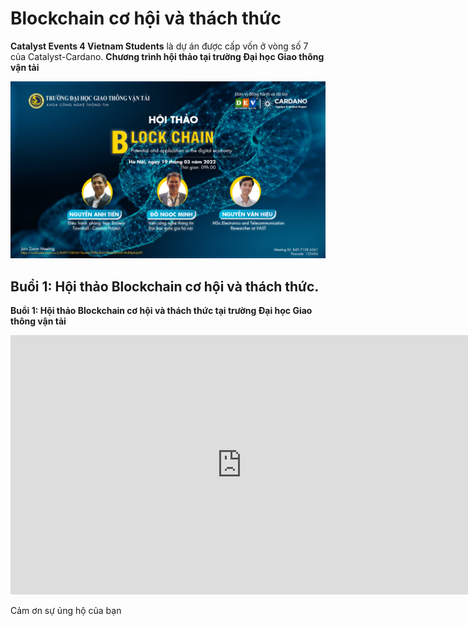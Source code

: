 Blockchain cơ hội và thách thức
==========

**Catalyst Events 4 Vietnam Students** là dự án được cấp vốn ở vòng số 7 của Catalyst-Cardano.
**Chương trình hội thảo tại trường Đại học Giao thông vận tải**

![](img/GTVT-blockchain.png)

## Buổi 1: Hội thảo Blockchain cơ hội và thách thức.

**Buổi 1: Hội thảo Blockchain cơ hội và thách thức tại trường Đại học Giao thông vận tải**


  <iframe width="740" height="415" src="https://www.youtube.com/embed/qHsagsnVDG8" title="Bring smart contract to Vietnam - Func6 - Catalyst" frameborder="0" allow="accelerometer; autoplay; clipboard-write; encrypted-media; gyroscope; picture-in-picture" allowfullscreen></iframe>



Cảm ơn sự ủng hộ của bạn

